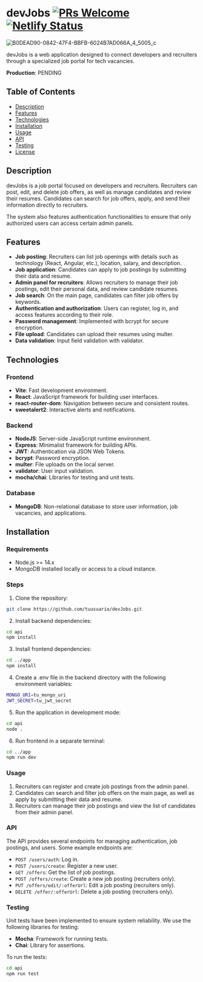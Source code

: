 # devJobs [![PRs Welcome](https://img.shields.io/badge/PRs-welcome-brightgreen.svg?style=flat-square)](http://makeapullrequest.com)[![Netlify Status](https://api.netlify.com/api/v1/badges/b6605ef0-438b-4f66-825d-6f6a000e696f/deploy-status)](https://app.netlify.com/sites/hiinit-web-terminal/deploys)

![B0DEAD90-0842-47F4-BBFB-6024B7AD066A_4_5005_c](https://github.com/user-attachments/assets/03170216-e828-4fec-96dc-022ace111990)

devJobs is a web application designed to connect developers and recruiters through a specialized job portal for tech vacancies.

**Production**: PENDING

## Table of Contents

- [Description](#description)
- [Features](#features)
- [Technologies](#technologies)
- [Installation](#installation)
- [Usage](#usage)
- [API](#api)
- [Testing](#testing)
- [License](#license)

## Description

devJobs is a job portal focused on developers and recruiters. Recruiters can post, edit, and delete job offers, as well as manage candidates and review their resumes. Candidates can search for job offers, apply, and send their information directly to recruiters.

The system also features authentication functionalities to ensure that only authorized users can access certain admin panels.

## Features

- **Job posting**: Recruiters can list job openings with details such as technology (React, Angular, etc.), location, salary, and description.
- **Job application**: Candidates can apply to job postings by submitting their data and resume.
- **Admin panel for recruiters**: Allows recruiters to manage their job postings, edit their personal data, and review candidate resumes.
- **Job search**: On the main page, candidates can filter job offers by keywords.
- **Authentication and authorization**: Users can register, log in, and access features according to their role.
- **Password management**: Implemented with bcrypt for secure encryption.
- **File upload**: Candidates can upload their resumes using multer.
- **Data validation**: Input field validation with validator.

## Technologies

### Frontend

- **Vite**: Fast development environment.
- **React**: JavaScript framework for building user interfaces.
- **react-router-dom**: Navigation between secure and consistent routes.
- **sweetalert2**: Interactive alerts and notifications.

### Backend

- **NodeJS**: Server-side JavaScript runtime environment.
- **Express**: Minimalist framework for building APIs.
- **JWT**: Authentication via JSON Web Tokens.
- **bcrypt**: Password encryption.
- **multer**: File uploads on the local server.
- **validator**: User input validation.
- **mocha/chai**: Libraries for testing and unit tests.

### Database

- **MongoDB**: Non-relational database to store user information, job vacancies, and applications.

## Installation

### Requirements

- Node.js >= 14.x
- MongoDB installed locally or access to a cloud instance.

### Steps

1. Clone the repository:

```bash
git clone https://github.com/tuusuario/devJobs.git

```

2. Install backend dependencies:

```bash
cd api
npm install
```

3. Install frontend dependencies:

```bash
cd ../app
npm install
```

4. Create a .env file in the backend directory with the following environment variables:

```bash
MONGO_URI=tu_mongo_uri
JWT_SECRET=tu_jwt_secret
```

5. Run the application in development mode:

```bash
cd api
node .
```

6. Run frontend in a separate terminal:

```bash
cd ../app
npm run dev
```

### Usage

1. Recruiters can register and create job postings from the admin panel.
2. Candidates can search and filter job offers on the main page, as well as apply by submitting their data and resume.
3. Recruiters can manage their job postings and view the list of candidates from their admin panel.

### API

The API provides several endpoints for managing authentication, job postings, and users. Some example endpoints are:

- `POST /users/auth`: Log in.
- `POST /users/create`: Register a new user.
- `GET /offers`: Get the list of job postings.
- `POST /offers/create`: Create a new job posting (recruiters only).
- `PUT /offers/edit/:offerUrl`: Edit a job posting (recruiters only).
- `DELETE /offer/:offerUrl`: Delete a job posting (recruiters only).

### Testing

Unit tests have been implemented to ensure system reliability. We use the following libraries for testing:

- **Mocha**: Framework for running tests.
- **Chai**: Library for assertions.

To run the tests:

```bash
cd api
npm run test

```
